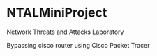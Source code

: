 # NTALMiniProject
Network Threats and Attacks Laboratory

Bypassing cisco router using Cisco Packet Tracer